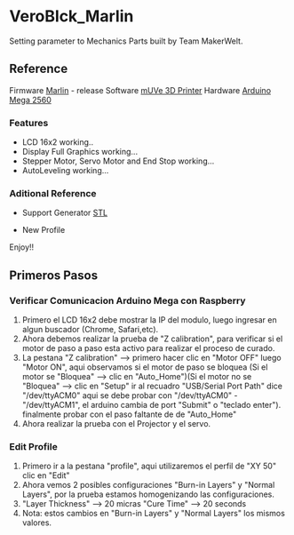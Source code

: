 # VeroBlck_Marlin

Setting parameter to Mechanics Parts built by Team MakerWelt.

## Reference

Firmware [Marlin](https://github.com/MarlinFirmware/Marlin) - release 
Software [mUVe 3D Printer](http://www.muve3d.net/press/supportsources/muve-1-software/)
Hardware [Arduino Mega 2560](https://www.arduino.cc/en/Main/arduinoBoardMega2560) 

### Features 

- LCD 16x2 working..
- Display Full Graphics working...
- Stepper Motor, Servo Motor and End Stop working...
- AutoLeveling working...

### Aditional Reference

- Support Generator [STL](https://www.nanodlp.com/forum/viewtopic.php?id=419)

- New Profile

Enjoy!!

## Primeros Pasos

### Verificar Comunicacion Arduino Mega con Raspberry 

1. Primero el LCD 16x2 debe mostrar la IP del modulo, luego ingresar en algun buscador (Chrome, Safari,etc).
2. Ahora debemos realizar la prueba de "Z calibration", para verificar si el motor de paso a paso esta activo para realizar el proceso de curado.
3. La pestana "Z calibration" --> primero hacer clic en "Motor OFF" luego "Motor ON", aqui observamos si el motor de paso se bloquea (Si el motor se "Bloquea" --> clic en "Auto_Home")(Si el motor no se "Bloquea" --> clic en "Setup" ir al recuadro "USB/Serial Port Path" dice "/dev/ttyACM0" aqui se debe probar con "/dev/ttyACM0" - "/dev/ttyACM1", el arduino cambia de port "Submit" o "teclado enter"). finalmente probar con el paso faltante de de "Auto_Home"
4. Ahora realizar la prueba con el Projector y el servo.

### Edit Profile

1. Primero ir a la pestana "profile", aqui utilizaremos el perfil de "XY 50" clic en "Edit"
2. Ahora vemos 2 posibles configuraciones "Burn-in Layers" y "Normal Layers", por la prueba estamos homogenizando las configuraciones.
3. "Layer Thickness" --> 20 micras    "Cure Time" --> 20 seconds
4. Nota: estos cambios en  "Burn-in Layers" y "Normal Layers" los mismos valores.








